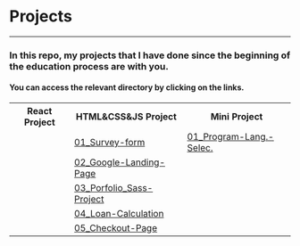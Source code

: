 <h1>Projects</h1>
<hr />
<h3>In this repo, my projects that I have done since the beginning of the education process are with you.</h2>
<h4>You can access the relevant directory by clicking on the links.</h4>

<table>
    <tr>
        <th>React Project</th>
        <th>HTML&CSS&JS Project</th>
        <th>Mini Project</th>
    </tr>
    <tr>
        <td><!-- Satır 1 --></td>
        <td >          
            <a
      href="https://github.com/muhammedvuslat/Projects/tree/master/01-Survey-form"
      >01_Survey-form</a
    >
        </td>
      <td>
          <a
      href="https://github.com/muhammedvuslat/Projects/tree/master/-Mini%20Projects-/01_Program%20Lang.%20Lister"
      >01_Program-Lang.-Selec.</a</td>
    </tr>
    <tr>
        <td><!-- Satır 2 --></td>
        <td>
          <a
            href="https://github.com/muhammedvuslat/Projects/tree/master/02_Google-Landing-Page"
            >02_Google-Landing-Page</a
          ></td>
        <td></td>
    </tr>
    <tr>
         <td><!-- Satır 3 --></td>
        <td>
           <a
            href="https://github.com/muhammedvuslat/Projects/tree/master/03_Sass-Project"
            >03_Porfolio_Sass-Project</a
          >
        </td>
        <td></td>
    </tr>
    <tr>
         <td><!-- Satır 4 --></td>
        <td>
            <a
            href="https://github.com/muhammedvuslat/Projects/tree/master/04_Loan-Calculation"
            >04_Loan-Calculation</a
          >
        </td>
        <td></td>
    </tr>
    <tr>
         <td><!-- Satır 4 --></td>
        <td>
            <a
            href="https://github.com/muhammedvuslat/Projects/tree/master/05_Checkout-Page"
            >05_Checkout-Page</a
          >
        </td>
        <td></td>
    </tr>
            
</table>
